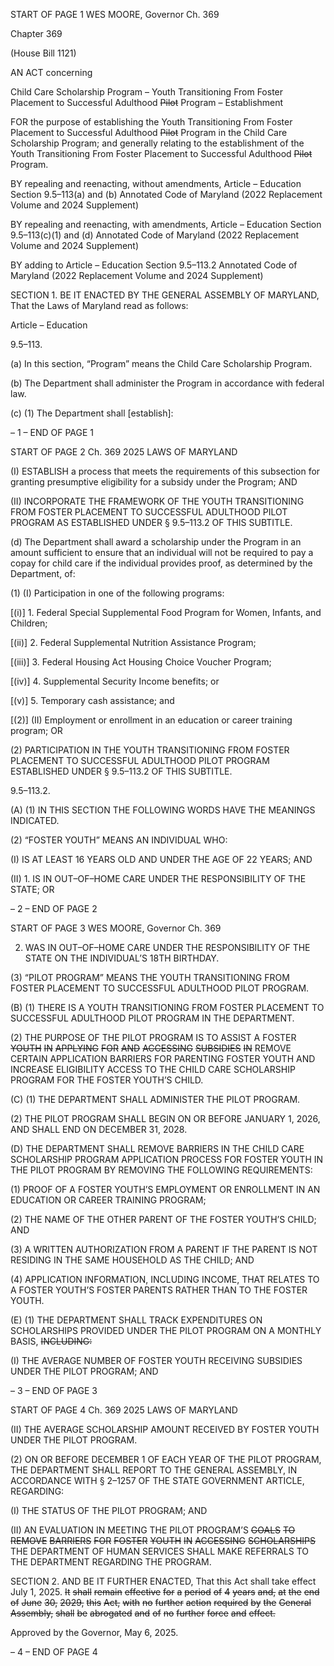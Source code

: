 START OF PAGE 1
WES MOORE, Governor Ch. 369

Chapter 369

(House Bill 1121)

AN ACT concerning

Child Care Scholarship Program – Youth Transitioning From Foster Placement
to Successful Adulthood ~~Pilot~~ Program – Establishment

FOR the purpose of establishing the Youth Transitioning From Foster Placement to
Successful Adulthood ~~Pilot~~ Program in the Child Care Scholarship Program; and
generally relating to the establishment of the Youth Transitioning From Foster
Placement to Successful Adulthood ~~Pilot~~ Program.

BY repealing and reenacting, without amendments,
Article – Education
Section 9.5–113(a) and (b)
Annotated Code of Maryland
(2022 Replacement Volume and 2024 Supplement)

BY repealing and reenacting, with amendments,
Article – Education
Section 9.5–113(c)(1) and (d)
Annotated Code of Maryland
(2022 Replacement Volume and 2024 Supplement)

BY adding to
Article – Education
Section 9.5–113.2
Annotated Code of Maryland
(2022 Replacement Volume and 2024 Supplement)

SECTION 1. BE IT ENACTED BY THE GENERAL ASSEMBLY OF MARYLAND,
That the Laws of Maryland read as follows:

Article – Education

9.5–113.

(a) In this section, “Program” means the Child Care Scholarship Program.

(b) The Department shall administer the Program in accordance with federal law.

(c) (1) The Department shall [establish]:

– 1 –
END OF PAGE 1

START OF PAGE 2
Ch. 369 2025 LAWS OF MARYLAND

(I) ESTABLISH a process that meets the requirements of this
subsection for granting presumptive eligibility for a subsidy under the Program; AND

(II) INCORPORATE THE FRAMEWORK OF THE YOUTH
TRANSITIONING FROM FOSTER PLACEMENT TO SUCCESSFUL ADULTHOOD PILOT
PROGRAM AS ESTABLISHED UNDER § 9.5–113.2 OF THIS SUBTITLE.

(d) The Department shall award a scholarship under the Program in an amount
sufficient to ensure that an individual will not be required to pay a copay for child care if
the individual provides proof, as determined by the Department, of:

(1) (I) Participation in one of the following programs:

[(i)] 1. Federal Special Supplemental Food Program for Women,
Infants, and Children;

[(ii)] 2. Federal Supplemental Nutrition Assistance Program;

[(iii)] 3. Federal Housing Act Housing Choice Voucher Program;

[(iv)] 4. Supplemental Security Income benefits; or

[(v)] 5. Temporary cash assistance; and

[(2)] (II) Employment or enrollment in an education or career training
program; OR

(2) PARTICIPATION IN THE YOUTH TRANSITIONING FROM FOSTER
PLACEMENT TO SUCCESSFUL ADULTHOOD PILOT PROGRAM ESTABLISHED UNDER
§ 9.5–113.2 OF THIS SUBTITLE.

9.5–113.2.

(A) (1) IN THIS SECTION THE FOLLOWING WORDS HAVE THE MEANINGS
INDICATED.

(2) “FOSTER YOUTH” MEANS AN INDIVIDUAL WHO:

(I) IS AT LEAST 16 YEARS OLD AND UNDER THE AGE OF 22
YEARS; AND

(II) 1. IS IN OUT–OF–HOME CARE UNDER THE
RESPONSIBILITY OF THE STATE; OR

– 2 –
END OF PAGE 2

START OF PAGE 3
WES MOORE, Governor Ch. 369

2. WAS IN OUT–OF–HOME CARE UNDER THE
RESPONSIBILITY OF THE STATE ON THE INDIVIDUAL’S 18TH BIRTHDAY.

(3) “PILOT PROGRAM” MEANS THE YOUTH TRANSITIONING FROM
FOSTER PLACEMENT TO SUCCESSFUL ADULTHOOD PILOT PROGRAM.

(B) (1) THERE IS A YOUTH TRANSITIONING FROM FOSTER PLACEMENT
TO SUCCESSFUL ADULTHOOD PILOT PROGRAM IN THE DEPARTMENT.

(2) THE PURPOSE OF THE PILOT PROGRAM IS TO ASSIST A FOSTER
~~YOUTH~~ ~~IN~~ ~~APPLYING~~ ~~FOR~~ ~~AND~~ ~~ACCESSING~~ ~~SUBSIDIES~~ ~~IN~~ REMOVE CERTAIN
APPLICATION BARRIERS FOR PARENTING FOSTER YOUTH AND INCREASE
ELIGIBILITY ACCESS TO THE CHILD CARE SCHOLARSHIP PROGRAM FOR THE
FOSTER YOUTH’S CHILD.

(C) (1) THE DEPARTMENT SHALL ADMINISTER THE PILOT PROGRAM.

(2) THE PILOT PROGRAM SHALL BEGIN ON OR BEFORE JANUARY 1,
2026, AND SHALL END ON DECEMBER 31, 2028.

(D) THE DEPARTMENT SHALL REMOVE BARRIERS IN THE CHILD CARE
SCHOLARSHIP PROGRAM APPLICATION PROCESS FOR FOSTER YOUTH IN THE PILOT
PROGRAM BY REMOVING THE FOLLOWING REQUIREMENTS:

(1) PROOF OF A FOSTER YOUTH’S EMPLOYMENT OR ENROLLMENT IN
AN EDUCATION OR CAREER TRAINING PROGRAM;

(2) THE NAME OF THE OTHER PARENT OF THE FOSTER YOUTH’S
CHILD; AND

(3) A WRITTEN AUTHORIZATION FROM A PARENT IF THE PARENT IS
NOT RESIDING IN THE SAME HOUSEHOLD AS THE CHILD; AND

(4) APPLICATION INFORMATION, INCLUDING INCOME, THAT
RELATES TO A FOSTER YOUTH’S FOSTER PARENTS RATHER THAN TO THE FOSTER
YOUTH.

(E) (1) THE DEPARTMENT SHALL TRACK EXPENDITURES ON
SCHOLARSHIPS PROVIDED UNDER THE PILOT PROGRAM ON A MONTHLY BASIS,
~~INCLUDING:~~

(I) THE AVERAGE NUMBER OF FOSTER YOUTH RECEIVING
SUBSIDIES UNDER THE PILOT PROGRAM; AND

– 3 –
END OF PAGE 3

START OF PAGE 4
Ch. 369 2025 LAWS OF MARYLAND

(II) THE AVERAGE SCHOLARSHIP AMOUNT RECEIVED BY
FOSTER YOUTH UNDER THE PILOT PROGRAM.

(2) ON OR BEFORE DECEMBER 1 OF EACH YEAR OF THE PILOT
PROGRAM, THE DEPARTMENT SHALL REPORT TO THE GENERAL ASSEMBLY, IN
ACCORDANCE WITH § 2–1257 OF THE STATE GOVERNMENT ARTICLE, REGARDING:

(I) THE STATUS OF THE PILOT PROGRAM; AND

(II) AN EVALUATION IN MEETING THE PILOT PROGRAM’S
~~GOALS~~ ~~TO~~ ~~REMOVE~~ ~~BARRIERS~~ ~~FOR~~ ~~FOSTER~~ ~~YOUTH~~ ~~IN~~ ~~ACCESSING~~ ~~SCHOLARSHIPS~~
THE DEPARTMENT OF HUMAN SERVICES SHALL MAKE REFERRALS TO THE
DEPARTMENT REGARDING THE PROGRAM.

SECTION 2. AND BE IT FURTHER ENACTED, That this Act shall take effect July
1, 2025. ~~It~~ ~~shall~~ ~~remain~~ ~~effective~~ ~~for~~ ~~a~~ ~~period~~ ~~of~~ ~~4~~ ~~years~~ ~~and,~~ ~~at~~ ~~the~~ ~~end~~ ~~of~~ ~~June~~ ~~30,~~ ~~2029,~~
~~this~~ ~~Act,~~ ~~with~~ ~~no~~ ~~further~~ ~~action~~ ~~required~~ ~~by~~ ~~the~~ ~~General~~ ~~Assembly,~~ ~~shall~~ ~~be~~ ~~abrogated~~ ~~and~~
~~of~~ ~~no~~ ~~further~~ ~~force~~ ~~and~~ ~~effect.~~

Approved by the Governor, May 6, 2025.

– 4 –
END OF PAGE 4